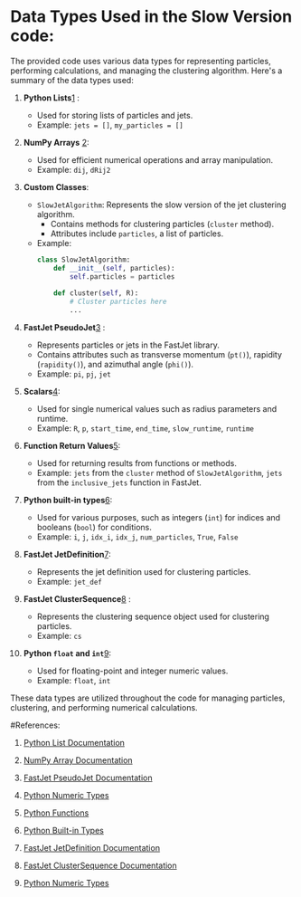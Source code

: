 # Data Types Used in the Slow Version code:

The provided code uses various data types for representing particles, performing calculations, and managing the clustering algorithm. Here's a summary of the data types used:

1. **Python Lists**[1](https://docs.python.org/3/tutorial/datastructures.html#more-on-lists)
:
   - Used for storing lists of particles and jets.
   - Example: `jets = []`, `my_particles = []`

2. **NumPy Arrays** [2](https://numpy.org/doc/stable/reference/generated/numpy.array.html): 
   - Used for efficient numerical operations and array manipulation.
   - Example: `dij`, `dRij2`

3. **Custom Classes**:
   - `SlowJetAlgorithm`: Represents the slow version of the jet clustering algorithm.
     - Contains methods for clustering particles (`cluster` method).
     - Attributes include `particles`, a list of particles.
   - Example: 
     ```python
     class SlowJetAlgorithm:
         def __init__(self, particles):
             self.particles = particles
         
         def cluster(self, R):
             # Cluster particles here
             ...
     ```

4. **FastJet PseudoJet**[3](http://fastjet.fr/repo/doxygen-3.0.6/classfastjet_1_1PseudoJet.html)
:
   - Represents particles or jets in the FastJet library.
   - Contains attributes such as transverse momentum (`pt()`), rapidity (`rapidity()`), and azimuthal angle (`phi()`).
   - Example: `pi`, `pj`, `jet`

5. **Scalars**[4](https://docs.python.org/3/library/stdtypes.html#numeric-types-int-float-complex):
   - Used for single numerical values such as radius parameters and runtime.
   - Example: `R`, `p`, `start_time`, `end_time`, `slow_runtime`, `runtime`

6. **Function Return Values**[5](https://docs.python.org/3/tutorial/controlflow.html#defining-functions):
   - Used for returning results from functions or methods.
   - Example: `jets` from the `cluster` method of `SlowJetAlgorithm`, `jets` from the `inclusive_jets` function in FastJet.

7. **Python built-in types**[6](https://docs.python.org/3/library/stdtypes.html):
   - Used for various purposes, such as integers (`int`) for indices and booleans (`bool`) for conditions.
   - Example: `i`, `j`, `idx_i`, `idx_j`, `num_particles`, `True`, `False`

8. **FastJet JetDefinition**[7](http://fastjet.fr/repo/doxygen-3.0.6/classfastjet_1_1JetDefinition.html):
   - Represents the jet definition used for clustering particles.
   - Example: `jet_def`

9. **FastJet ClusterSequence**[8](http://fastjet.fr/repo/doxygen-3.0.6/classfastjet_1_1ClusterSequence.html)
:
   - Represents the clustering sequence object used for clustering particles.
   - Example: `cs`

10. **Python `float` and `int`**[9](https://docs.python.org/3/library/stdtypes.html#numeric-types-int-float-complex):
    - Used for floating-point and integer numeric values.
    - Example: `float`, `int`

These data types are utilized throughout the code for managing particles, clustering, and performing numerical calculations.


#References:
1. [Python List Documentation](https://docs.python.org/3/tutorial/datastructures.html#more-on-lists)

2. [NumPy Array Documentation](https://numpy.org/doc/stable/reference/generated/numpy.array.html)

3. [FastJet PseudoJet Documentation](http://fastjet.fr/repo/doxygen-3.0.6/classfastjet_1_1PseudoJet.html)

4. [Python Numeric Types](https://docs.python.org/3/library/stdtypes.html#numeric-types-int-float-complex)

5. [Python Functions](https://docs.python.org/3/tutorial/controlflow.html#defining-functions)

6. [Python Built-in Types](https://docs.python.org/3/library/stdtypes.html)

7. [FastJet JetDefinition Documentation](http://fastjet.fr/repo/doxygen-3.0.6/classfastjet_1_1JetDefinition.html)

8. [FastJet ClusterSequence Documentation](http://fastjet.fr/repo/doxygen-3.0.6/classfastjet_1_1ClusterSequence.html)

9. [Python Numeric Types](https://docs.python.org/3/library/stdtypes.html#numeric-types-int-float-complex)
